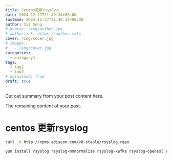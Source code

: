 ```yaml
---
title: Centos更新rsyslog
date: 2024-12-27T21:40:34+08:00
lastmod: 2024-12-27T21:40:34+08:00
author: Cai Song
# avatar: /img/author.jpg
# authorlink: https://author.site
cover: /img/cover.jpg
# images:
#   - /img/cover.jpg
categories:
  - category1
tags:
  - tag1
  - tag2
# nolastmod: true
draft: true
---
```


Cut out summary from your post content here.

<!--more-->

The remaining content of your post.
# centos 更新rsyslog
```bash
curl -O http://rpms.adiscon.com/v8-stable/rsyslog.repo 

yum install rsyslog rsyslog-mmnormalize rsyslog-kafka rsyslog-openssl rsyslog-pgsql
```